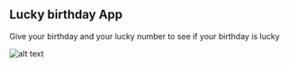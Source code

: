 ## Lucky birthday App

Give your birthday and your lucky number to see if your birthday is lucky

![alt text](https://omgate.netlify.app/images/mark-11-screenshot.png)